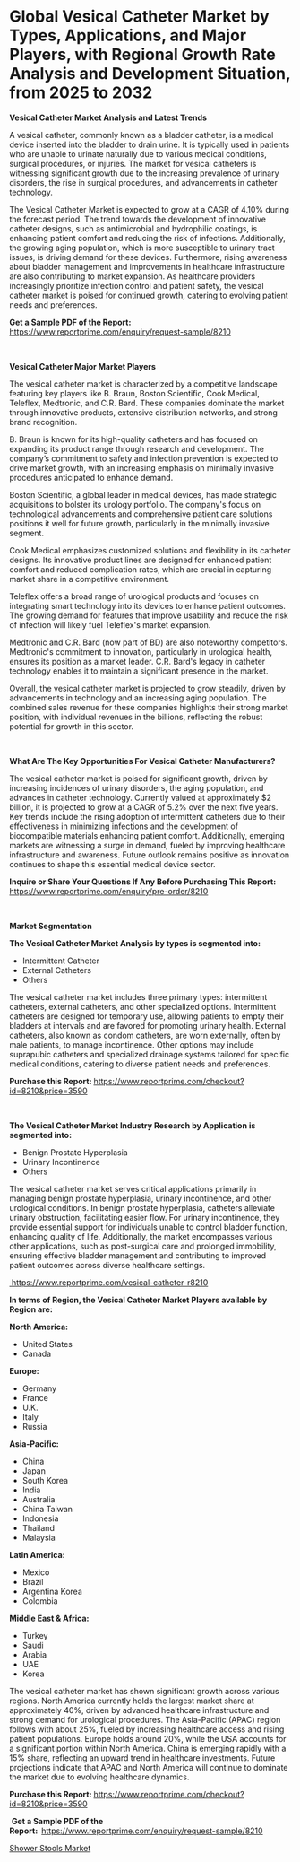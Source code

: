 <p><h1>Global Vesical Catheter Market by Types, Applications, and Major Players, with Regional Growth Rate Analysis and Development Situation, from 2025 to 2032</h1></p><p><strong>Vesical Catheter Market Analysis and Latest Trends</strong></p>
<p><p>A vesical catheter, commonly known as a bladder catheter, is a medical device inserted into the bladder to drain urine. It is typically used in patients who are unable to urinate naturally due to various medical conditions, surgical procedures, or injuries. The market for vesical catheters is witnessing significant growth due to the increasing prevalence of urinary disorders, the rise in surgical procedures, and advancements in catheter technology.</p><p>The Vesical Catheter Market is expected to grow at a CAGR of 4.10% during the forecast period. The trend towards the development of innovative catheter designs, such as antimicrobial and hydrophilic coatings, is enhancing patient comfort and reducing the risk of infections. Additionally, the growing aging population, which is more susceptible to urinary tract issues, is driving demand for these devices. Furthermore, rising awareness about bladder management and improvements in healthcare infrastructure are also contributing to market expansion. As healthcare providers increasingly prioritize infection control and patient safety, the vesical catheter market is poised for continued growth, catering to evolving patient needs and preferences.</p></p>
<p><strong>Get a Sample PDF of the Report:&nbsp;</strong> <a href="https://www.reportprime.com/enquiry/request-sample/8210?utm_campaign=2989&utm_medium=2&utm_source=Github&utm_content=ia&utm_term=19032025&utm_id=vesical-catheter">https://www.reportprime.com/enquiry/request-sample/8210</a></p>
<p>&nbsp;</p>
<p><strong>Vesical Catheter Major Market Players</strong></p>
<p><p>The vesical catheter market is characterized by a competitive landscape featuring key players like B. Braun, Boston Scientific, Cook Medical, Teleflex, Medtronic, and C.R. Bard. These companies dominate the market through innovative products, extensive distribution networks, and strong brand recognition.</p><p>B. Braun is known for its high-quality catheters and has focused on expanding its product range through research and development. The company’s commitment to safety and infection prevention is expected to drive market growth, with an increasing emphasis on minimally invasive procedures anticipated to enhance demand.</p><p>Boston Scientific, a global leader in medical devices, has made strategic acquisitions to bolster its urology portfolio. The company's focus on technological advancements and comprehensive patient care solutions positions it well for future growth, particularly in the minimally invasive segment.</p><p>Cook Medical emphasizes customized solutions and flexibility in its catheter designs. Its innovative product lines are designed for enhanced patient comfort and reduced complication rates, which are crucial in capturing market share in a competitive environment.</p><p>Teleflex offers a broad range of urological products and focuses on integrating smart technology into its devices to enhance patient outcomes. The growing demand for features that improve usability and reduce the risk of infection will likely fuel Teleflex's market expansion.</p><p>Medtronic and C.R. Bard (now part of BD) are also noteworthy competitors. Medtronic's commitment to innovation, particularly in urological health, ensures its position as a market leader. C.R. Bard's legacy in catheter technology enables it to maintain a significant presence in the market.</p><p>Overall, the vesical catheter market is projected to grow steadily, driven by advancements in technology and an increasing aging population. The combined sales revenue for these companies highlights their strong market position, with individual revenues in the billions, reflecting the robust potential for growth in this sector.</p></p>
<p>&nbsp;</p>
<p><strong>What Are The Key Opportunities For Vesical Catheter Manufacturers?</strong></p>
<p><p>The vesical catheter market is poised for significant growth, driven by increasing incidences of urinary disorders, the aging population, and advances in catheter technology. Currently valued at approximately $2 billion, it is projected to grow at a CAGR of 5.2% over the next five years. Key trends include the rising adoption of intermittent catheters due to their effectiveness in minimizing infections and the development of biocompatible materials enhancing patient comfort. Additionally, emerging markets are witnessing a surge in demand, fueled by improving healthcare infrastructure and awareness. Future outlook remains positive as innovation continues to shape this essential medical device sector.</p></p>
<p><strong>Inquire or Share Your Questions If Any Before Purchasing This Report:</strong> <a href="https://www.reportprime.com/enquiry/pre-order/8210?utm_campaign=2989&utm_medium=2&utm_source=Github&utm_content=ia&utm_term=19032025&utm_id=vesical-catheter">https://www.reportprime.com/enquiry/pre-order/8210</a></p>
<p>&nbsp;</p>
<p><strong>Market Segmentation</strong></p>
<p><strong>The Vesical Catheter Market Analysis by types is segmented into:</strong></p>
<p><ul><li>Intermittent Catheter</li><li>External Catheters</li><li>Others</li></ul></p>
<p><p>The vesical catheter market includes three primary types: intermittent catheters, external catheters, and other specialized options. Intermittent catheters are designed for temporary use, allowing patients to empty their bladders at intervals and are favored for promoting urinary health. External catheters, also known as condom catheters, are worn externally, often by male patients, to manage incontinence. Other options may include suprapubic catheters and specialized drainage systems tailored for specific medical conditions, catering to diverse patient needs and preferences.</p></p>
<p><strong>Purchase this Report:&nbsp;</strong><a href="https://www.reportprime.com/checkout?id=8210&price=3590&utm_campaign=2989&utm_medium=2&utm_source=Github&utm_content=ia&utm_term=19032025&utm_id=vesical-catheter">https://www.reportprime.com/checkout?id=8210&price=3590</a></p>
<p>&nbsp;</p>
<p><strong>The Vesical Catheter Market Industry Research by Application is segmented into:</strong></p>
<p><ul><li>Benign Prostate Hyperplasia</li><li>Urinary Incontinence</li><li>Others</li></ul></p>
<p><p>The vesical catheter market serves critical applications primarily in managing benign prostate hyperplasia, urinary incontinence, and other urological conditions. In benign prostate hyperplasia, catheters alleviate urinary obstruction, facilitating easier flow. For urinary incontinence, they provide essential support for individuals unable to control bladder function, enhancing quality of life. Additionally, the market encompasses various other applications, such as post-surgical care and prolonged immobility, ensuring effective bladder management and contributing to improved patient outcomes across diverse healthcare settings.</p></p>
<p><a href="https://www.reportprime.com/vesical-catheter-r8210?utm_campaign=2989&utm_medium=2&utm_source=Github&utm_content=ia&utm_term=19032025&utm_id=vesical-catheter">&nbsp;https://www.reportprime.com/vesical-catheter-r8210</a></p>
<p><strong>In terms of Region, the Vesical Catheter Market Players available by Region are:</strong></p>
<p>
    <p> <strong> North America: </strong>
        <ul>
            <li>United States</li>
            <li>Canada</li>
        </ul>
        </p> 
    <p> <strong> Europe: </strong>
        <ul>
            <li>Germany</li>
            <li>France</li>
            <li>U.K.</li>
            <li>Italy</li>
            <li>Russia</li>
        </ul>
        </p> 
    <p> <strong> Asia-Pacific: </strong>
        <ul>
            <li>China</li>
            <li>Japan</li>
            <li>South Korea</li>
            <li>India</li>
            <li>Australia</li>
            <li>China Taiwan</li>
            <li>Indonesia</li>
            <li>Thailand</li>
            <li>Malaysia</li>
        </ul>
        </p> 
    <p> <strong> Latin America: </strong>
        <ul>
            <li>Mexico</li>
            <li>Brazil</li>
            <li>Argentina Korea</li>
            <li>Colombia</li>
        </ul>
        </p> 
    <p> <strong> Middle East & Africa: </strong>
        <ul>
            <li>Turkey</li>
            <li>Saudi</li>
            <li>Arabia</li>
            <li>UAE</li>
            <li>Korea</li>
        </ul>
    </p>
    </p>
<p><p>The vesical catheter market has shown significant growth across various regions. North America currently holds the largest market share at approximately 40%, driven by advanced healthcare infrastructure and strong demand for urological procedures. The Asia-Pacific (APAC) region follows with about 25%, fueled by increasing healthcare access and rising patient populations. Europe holds around 20%, while the USA accounts for a significant portion within North America. China is emerging rapidly with a 15% share, reflecting an upward trend in healthcare investments. Future projections indicate that APAC and North America will continue to dominate the market due to evolving healthcare dynamics.</p></p>
<p><strong>Purchase this Report: </strong><a href="https://www.reportprime.com/checkout?id=8210&price=3590&utm_campaign=2989&utm_medium=2&utm_source=Github&utm_content=ia&utm_term=19032025&utm_id=vesical-catheter">https://www.reportprime.com/checkout?id=8210&price=3590</a></p>
<p>&nbsp;<strong>Get a Sample PDF of the Report:&nbsp;&nbsp;</strong><a href="https://www.reportprime.com/enquiry/request-sample/8210?utm_campaign=2989&utm_medium=2&utm_source=Github&utm_content=ia&utm_term=19032025&utm_id=vesical-catheter">https://www.reportprime.com/enquiry/request-sample/8210</a></p>
<p><strong></strong></p>
<p><p><a href="https://github.com/vsiljgestel/Market-Research-Report-List-1/blob/main/shower-stools-market.md?utm_campaign=2989&utm_medium=2&utm_source=Github&utm_content=ia&utm_term=19032025&utm_id=vesical-catheter">Shower Stools Market</a></p></p>
